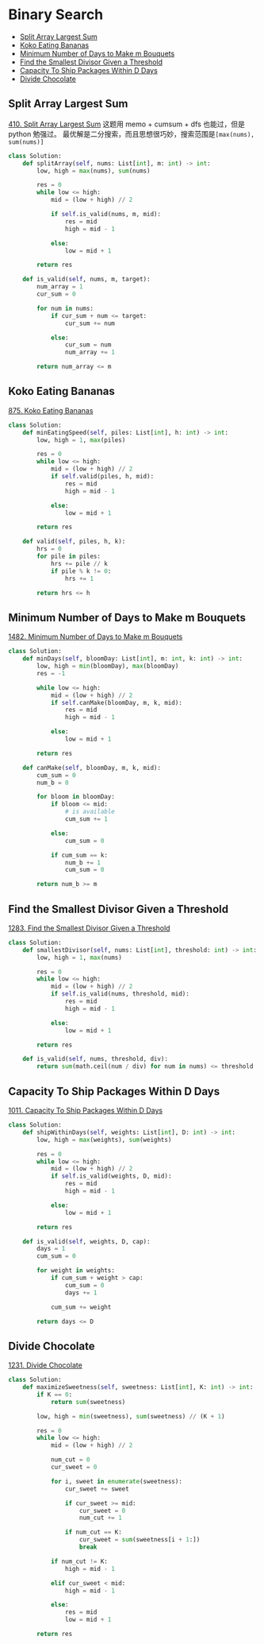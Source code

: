 # Binary Search

- [Split Array Largest Sum](#split-array-largest-sum)
- [Koko Eating Bananas](#koko-eating-bananas)
- [Minimum Number of Days to Make m Bouquets](#minimum-number-of-days-to-make-m-bouquets)
- [Find the Smallest Divisor Given a Threshold](#find-the-smallest-divisor-given-a-threshold)
- [Capacity To Ship Packages Within D Days](#capacity-to-ship-packages-within-d-days)
- [Divide Chocolate](#divide-chocolate)


## Split Array Largest Sum

[410. Split Array Largest Sum](https://leetcode.com/problems/split-array-largest-sum/submissions/)
这题用 memo + cumsum + dfs 也能过，但是 python 勉强过。
最优解是二分搜索，而且思想很巧妙，搜索范围是`[max(nums), sum(nums)]`

```python
class Solution:
    def splitArray(self, nums: List[int], m: int) -> int:
        low, high = max(nums), sum(nums)

        res = 0
        while low <= high:
            mid = (low + high) // 2

            if self.is_valid(nums, m, mid):
                res = mid
                high = mid - 1

            else:
                low = mid + 1

        return res

    def is_valid(self, nums, m, target):
        num_array = 1
        cur_sum = 0

        for num in nums:
            if cur_sum + num <= target:
                cur_sum += num

            else:
                cur_sum = num
                num_array += 1

        return num_array <= m
```

## Koko Eating Bananas

[875. Koko Eating Bananas](https://leetcode.com/problems/koko-eating-bananas/)

```python
class Solution:
    def minEatingSpeed(self, piles: List[int], h: int) -> int:
        low, high = 1, max(piles)

        res = 0
        while low <= high:
            mid = (low + high) // 2
            if self.valid(piles, h, mid):
                res = mid
                high = mid - 1

            else:
                low = mid + 1

        return res

    def valid(self, piles, h, k):
        hrs = 0
        for pile in piles:
            hrs += pile // k
            if pile % k != 0:
                hrs += 1

        return hrs <= h
```

## Minimum Number of Days to Make m Bouquets

[1482. Minimum Number of Days to Make m Bouquets](https://leetcode.com/problems/minimum-number-of-days-to-make-m-bouquets/)

```python
class Solution:
    def minDays(self, bloomDay: List[int], m: int, k: int) -> int:
        low, high = min(bloomDay), max(bloomDay)
        res = -1

        while low <= high:
            mid = (low + high) // 2
            if self.canMake(bloomDay, m, k, mid):
                res = mid
                high = mid - 1

            else:
                low = mid + 1

        return res

    def canMake(self, bloomDay, m, k, mid):
        cum_sum = 0
        num_b = 0

        for bloom in bloomDay:
            if bloom <= mid:
                # is available
                cum_sum += 1

            else:
                cum_sum = 0

            if cum_sum == k:
                num_b += 1
                cum_sum = 0

        return num_b >= m
```

## Find the Smallest Divisor Given a Threshold

[1283. Find the Smallest Divisor Given a Threshold](https://leetcode.com/problems/find-the-smallest-divisor-given-a-threshold/)

```python
class Solution:
    def smallestDivisor(self, nums: List[int], threshold: int) -> int:
        low, high = 1, max(nums)

        res = 0
        while low <= high:
            mid = (low + high) // 2
            if self.is_valid(nums, threshold, mid):
                res = mid
                high = mid - 1

            else:
                low = mid + 1

        return res

    def is_valid(self, nums, threshold, div):
        return sum(math.ceil(num / div) for num in nums) <= threshold
```

## Capacity To Ship Packages Within D Days

[1011. Capacity To Ship Packages Within D Days](https://leetcode.com/problems/capacity-to-ship-packages-within-d-days/)

```python
class Solution:
    def shipWithinDays(self, weights: List[int], D: int) -> int:
        low, high = max(weights), sum(weights)

        res = 0
        while low <= high:
            mid = (low + high) // 2
            if self.is_valid(weights, D, mid):
                res = mid
                high = mid - 1

            else:
                low = mid + 1

        return res

    def is_valid(self, weights, D, cap):
        days = 1
        cum_sum = 0

        for weight in weights:
            if cum_sum + weight > cap:
                cum_sum = 0
                days += 1

            cum_sum += weight

        return days <= D
```

## Divide Chocolate

[1231. Divide Chocolate](https://leetcode.com/problems/divide-chocolate/)

```python
class Solution:
    def maximizeSweetness(self, sweetness: List[int], K: int) -> int:
        if K == 0:
            return sum(sweetness)

        low, high = min(sweetness), sum(sweetness) // (K + 1)

        res = 0
        while low <= high:
            mid = (low + high) // 2

            num_cut = 0
            cur_sweet = 0

            for i, sweet in enumerate(sweetness):
                cur_sweet += sweet

                if cur_sweet >= mid:
                    cur_sweet = 0
                    num_cut += 1

                if num_cut == K:
                    cur_sweet = sum(sweetness[i + 1:])
                    break

            if num_cut != K:
                high = mid - 1

            elif cur_sweet < mid:
                high = mid - 1

            else:
                res = mid
                low = mid + 1

        return res
```

